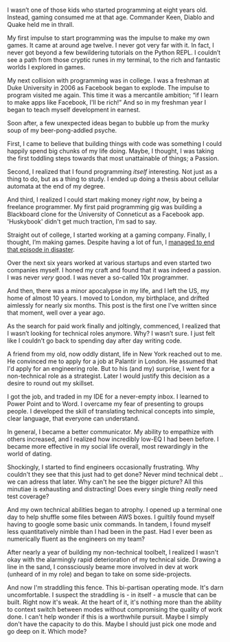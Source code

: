 I wasn’t one of those kids who started programming at eight years old. Instead, gaming consumed me at that age. Commander Keen, Diablo and Quake held me in thrall. 

My first impulse to start programming was the impulse to make my own games. It came at around age twelve. I never got very far with it. In fact, I never got beyond a few bewildering tutorials on the Python REPL. I couldn’t see a path from those cryptic runes in my terminal, to the rich and fantastic worlds I explored in games.

My next collision with programming was in college. I was a freshman at Duke University in 2006 as Facebook began to explode. The impulse to program visited me again. This time it was a mercantile ambition; “if I learn to make apps like Facebook, I'll be rich!” And so in my freshman year I began to teach myself development in earnest.

Soon after, a few unexpected ideas began to bubble up from the murky soup of my beer-pong-addled psyche.

First, I came to believe that building things with code was something I could happily spend big chunks of my life doing. Maybe, I thought, I was taking the first toddling steps towards that most unattainable of things; a Passion.

Second, I realized that I found programming _itself_ interesting. Not just as a thing to do, but as a thing to study. I ended up doing a thesis about cellular automata at the end of my degree.

And third, I realized I could start making money _right now_, by being a freelance programmer. My first paid programming gig was building a Blackboard clone for the University of Conneticut as a Facebook app. 'Huskybook' didn't get much traction, I'm sad to say.

Straight out of college, I started working at a gaming company. Finally, I thought, I’m making games. Despite having a lot of fun, I [managed to end that episode in disaster](http://edu.mkrecny.com/thoughts/how-i-fired-myself).

Over the next six years worked at various startups and even started two companies myself. I honed my craft and found that it was indeed a passion. I was never _very_ good. I was never a so-called 10x programmer.

And then, there was a minor apocalypse in my life, and I left the US, my home of almost 10 years. I moved to London, my birthplace, and drifted aimlessly for nearly six months. This post is the first one I've written since that moment, well over a year ago.

As the search for paid work finally and joltingly, commenced, I realized that I wasn’t looking for technical roles anymore. Why? I wasn’t sure. I just felt like I couldn’t go back to spending day after day writing code.

A friend from my old, now oddly distant, life in New York reached out to me. He convinced me to apply for a job at Palantir in London. He assumed that I'd apply for an engineering role. But to his (and my) surprise, I went for a non-technical role as a strategist. Later I would justify this decision as a desire to round out my skillset.

I got the job, and traded in my IDE for a never-empty inbox. I learned to Power Point and to Word. I overcame my fear of presenting to groups people. I developed the skill of translating technical concepts into simple, clear language, that everyone can understand.

In general, I became a better communicator. My ability to empathize with others increased, and I realized how incredibly low-EQ I had been before. I became more effective in my social life overall, most rewardingly in the world of dating.

Shockingly, I started to find engineers occasionally frustrating. Why couldn't they see that this just had to get done? Never mind technical debt .. we can adress that later. Why can't he see the bigger picture? All this minutiae is exhausting and distracting! Does every single thing _really_ need test coverage?

And my own technical abilities began to atrophy. I opened up a terminal one day to help shuffle some files between AWS boxes. I guiltily found myself having to google some basic unix commands. In tandem, I found myself less quantitatively nimble than I had been in the past. Had I ever been as numerically fluent as the engineers on my team?

After nearly a year of building my non-technical toolbelt, I realized I wasn't okay with the alarmingly rapid deterioration of my technical side. Drawing a line in the sand, I conssciously beame more involved in dev at work (unheard of in my role) and began to take on some side-projects.

And now I'm straddling this fence. This bi-partisan operating mode. It's darn uncomfortable. I suspect the straddling is - in itself - a muscle that can be built. Right now it's weak. At the heart of it, it's nothing more than the ability to context switch between modes without compromising the quality of work done. I can't help wonder if this is a worthwhile pursuit. Maybe I simply don't have the capacity to do this. Maybe I should just pick one mode and go deep on it. Which mode?
